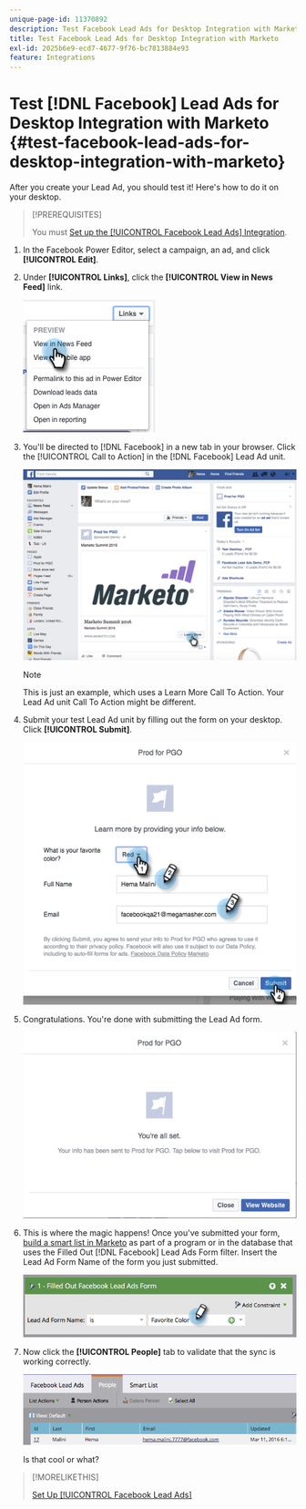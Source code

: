 ```yaml
---
unique-page-id: 11370892
description: Test Facebook Lead Ads for Desktop Integration with Marketo - Marketo Docs - Product Documentation
title: Test Facebook Lead Ads for Desktop Integration with Marketo
exl-id: 2025b6e9-ecd7-4677-9f76-bc7813884e93
feature: Integrations
---
```

# Test [!DNL Facebook] Lead Ads for Desktop Integration with Marketo {#test-facebook-lead-ads-for-desktop-integration-with-marketo}

After you create your Lead Ad, you should test it! Here's how to do it on your desktop.

>[!PREREQUISITES]
>
>You must [Set up the [!UICONTROL Facebook Lead Ads] Integration](/help/marketo/product-docs/demand-generation/facebook/set-up-facebook-lead-ads.md).

1. In the Facebook Power Editor, select a campaign, an ad, and click **[!UICONTROL Edit]**.

1. Under **[!UICONTROL Links]**, click the **[!UICONTROL View in News Feed]** link.

   ![](assets/image2016-5-13-14-3a35-3a36.png)

1. You'll be directed to [!DNL Facebook] in a new tab in your browser. Click the [!UICONTROL Call to Action] in the [!DNL Facebook] Lead Ad unit.

   ![](assets/image2016-5-13-14-3a42-3a45.png)

   >[!NOTE]
   >
   >This is just an example, which uses a Learn More Call To Action. Your Lead Ad unit Call To Action might be different.

1. Submit your test Lead Ad unit by filling out the form on your desktop. Click **[!UICONTROL Submit]**.

   ![](assets/image2016-5-13-14-3a47-3a43.png)

1. Congratulations. You're done with submitting the Lead Ad form.

   ![](assets/image2016-5-13-14-3a52-3a57.png)

1. This is where the magic happens! Once you've submitted your form, [build a smart list in Marketo](/help/marketo/product-docs/core-marketo-concepts/smart-lists-and-static-lists/creating-a-smart-list/create-a-smart-list.md) as part of a program or in the database that uses the Filled Out [!DNL Facebook] Lead Ads Form filter. Insert the Lead Ad Form Name of the form you just submitted.

   ![](assets/image2016-3-11-8-3a59-3a34-1.png)

1. Now click the **[!UICONTROL People]** tab to validate that the sync is working correctly.

   ![](assets/people.png)

   Is that cool or what?

>[!MORELIKETHIS]
>
>[Set Up [!UICONTROL Facebook Lead Ads]](/help/marketo/product-docs/demand-generation/facebook/set-up-facebook-lead-ads.md)
